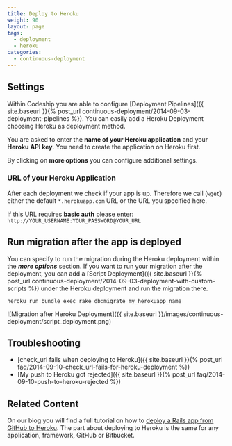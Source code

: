 ```yaml
---
title: Deploy to Heroku
weight: 90
layout: page
tags:
  - deployment
  - heroku
categories:
  - continuous-deployment
---
```

## Settings
Within Codeship you are able to configure [Deployment Pipelines]({{ site.baseurl }}{% post_url continuous-deployment/2014-09-03-deployment-pipelines %}). You can easily add a Heroku Deployment choosing Heroku as deployment method.

You are asked to enter the **name of your Heroku application** and your **Heroku API key**. You need to create the application on Heroku first.

By clicking on **more options** you can configure additional settings.

### URL of your Heroku Application
After each deployment we check if your app is up. Therefore we call (```wget```) either the default ```*.herokuapp.com``` URL or the URL you specified here.

If this URL requires **basic auth** please enter: ```http://YOUR_USERNAME:YOUR_PASSWORD@YOUR_URL```

## Run migration after the app is deployed
You can specify to run the migration during the Heroku deployment within the ***more options*** section. If you want to run your migration after the deployment, you can add a [Script Deployment]({{ site.baseurl }}{% post_url continuous-deployment/2014-09-03-deployment-with-custom-scripts %}) under the Heroku deployment and run the migration there.

~~~shell
heroku_run bundle exec rake db:migrate my_herokuapp_name
~~~

![Migration after Heroku Deployment]({{ site.baseurl }}/images/continuous-deployment/script_deployment.png)

## Troubleshooting
- [check_url fails when deploying to Heroku]({{ site.baseurl }}{% post_url faq/2014-09-10-check_url-fails-for-heroku-deployment %})
- [My push to Heroku got rejected]({{ site.baseurl }}{% post_url faq/2014-09-10-push-to-heroku-rejected %})

## Related Content
On our blog you will find a full tutorial on how to [deploy a Rails app from GitHub to Heroku](http://blog.codeship.com/github-heroku-rails-deployment/).
The part about deploying to Heroku is the same for any application, framework, GitHub or Bitbucket.
